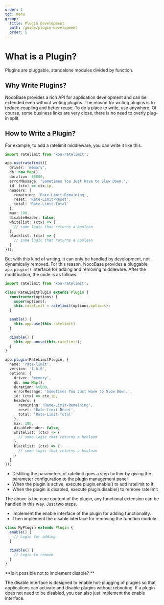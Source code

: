 ```yaml
---
order: 1
toc: menu
group:
  title: Plugin Development
  path: /guide/plugin-development
  order: 5
---
```


# What is a Plugin?

Plugins are pluggable, standalone modules divided by function.

## Why Write Plugins?

NocoBase provides a rich API for application development and can be extended even without writing plugins. The reason for writing plugins is to reduce coupling and better reuse. To do a place to write, use anywhere. Of course, some business links are very close, there is no need to overly plug-in split.

## How to Write a Plugin?

For example, to add a ratelimit middleware, you can write it like this.

```ts
import ratelimit from 'koa-ratelimit';

app.use(ratelimit({
  driver: 'memory',
  db: new Map(),
  duration: 60000,
  errorMessage: 'Sometimes You Just Have to Slow Down.',
  id: (ctx) => ctx.ip,
  headers: {
    remaining: 'Rate-Limit-Remaining',
    reset: 'Rate-Limit-Reset',
    total: 'Rate-Limit-Total'
  },
  max: 100,
  disableHeader: false,
  whitelist: (ctx) => {
    // some logic that returns a boolean
  },
  blacklist: (ctx) => {
    // some logic that returns a boolean
  }
}));
```

But with this kind of writing, it can only be handled by development, not dynamically removed. For this reason, NocoBase provides a pluggable `app.plugin()` interface for adding and removing middleware. After the modification, the code is as follows.

```ts
import ratelimit from 'koa-ratelimit';

class RateLimitPlugin extends Plugin {
  constructor(options) {
    super(options);
    this.ratelimit = ratelimit(options.options);
  }

  enable() {
    this.app.use(this.ratelimit)
  }

  disable() {
    this.app.unuse(this.ratelimit);
  }
}

app.plugin(RateLimitPlugin, {
  name: 'rate-limit',
  version: '1.0.0',
  options: {
    driver: 'memory',
    db: new Map(),
    duration: 60000,
    errorMessage: 'Sometimes You Just Have to Slow Down.',
    id: (ctx) => ctx.ip,
    headers: {
      remaining: 'Rate-Limit-Remaining',
      reset: 'Rate-Limit-Reset',
      total: 'Rate-Limit-Total'
    },
    max: 100,
    disableHeader: false,
    whitelist: (ctx) => {
      // some logic that returns a boolean
    },
    blacklist: (ctx) => {
      // some logic that returns a boolean
    }
  }
});
```

- Distilling the parameters of ratelimit goes a step further by giving the parameter configuration to the plugin management panel
- When the plugin is active, execute plugin.enable() to add ratelimit to it
- When the plugin is disabled, execute plugin.disable() to remove ratelimit

The above is the core content of the plugin, any functional extension can be handled in this way. Just two steps.

- Implement the enable interface of the plugin for adding functionality.
- Then implement the disable interface for removing the function module.

```ts
class MyPlugin extends Plugin {
  enable() {
    // Logic for adding
  }

  disable() {
    // Logic to remove
  }
}
```

**Is it possible not to implement disable? **

The disable interface is designed to enable hot-plugging of plugins so that applications can activate and disable plugins without rebooting. If a plugin does not need to be disabled, you can also just implement the enable interface.
